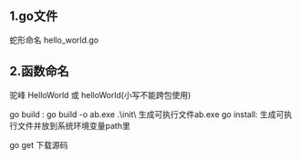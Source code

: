 ## 1.go文件

蛇形命名  hello_world.go 

## 2.函数命名 

驼峰     HelloWorld   或  helloWorld(小写不能跨包使用)

go build :
   go build -o ab.exe .\init\  生成可执行文件ab.exe
go install:  生成可执行文件并放到系统环境变量path里

go get 下载源码